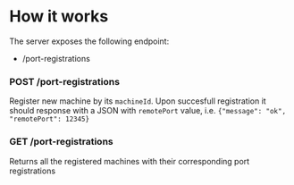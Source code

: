 # How it works

The server exposes the following endpoint:
- /port-registrations

### POST /port-registrations
Register new machine by its `machineId`. Upon succesfull registration it should
response with a JSON with `remotePort` value, i.e. `{"message": "ok", "remotePort": 12345}`

### GET /port-registrations
Returns all the registered machines with their corresponding port registrations 
